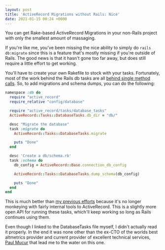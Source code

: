 ```yaml
---
layout: post
title: 'ActiveRecord Migrations without Rails: Nice'
date: 2021-01-15 00:24 +0000
---
```


You can get Rake-based ActiveRecord Migrations in your non-Rails project with
only the smallest amount of massaging.

If you're like me, you've been missing the nice ability to simply do `rails
db:migrate` since this is a feature that's mostly missing if you're outside of
Rails. The good news is that it hasn't gone too far away, but does still
require a little effort to get working.

You'll have to create your own Rakefile to stock with your tasks. Fortunately,
most of the work behind the Rails db tasks are all [behind single method
calls][tasks]. So, to add migrations and schema dumps, you can do the
following:

```ruby
namespace :db do
  require "active_record"
  require_relative "config/database"

  require "active_record/tasks/database_tasks"
  ActiveRecord::Tasks::DatabaseTasks.db_dir = "db/"

  desc "Migrate the database"
  task :migrate do
    ActiveRecord::Tasks::DatabaseTasks.migrate

    puts "Done"
  end

  desc 'Create a db/schema.rb'
  task :schema do
    db_config = ActiveRecord::Base.connection_db_config

    ActiveRecord::Tasks::DatabaseTasks.dump_schema(db_config)

    puts "Done"
  end
end
```

This is much better than [my previous efforts][previous-efforts] because it's
no longer monkeying with fairly internal tools to ActiveRecord. This is a
slightly more open API for running these tasks, which'll keep working so long
as Rails continues using them.

Even though I linked to the DatabaseTasks file myself, I didn't actually read
it properly. In the end it was none other than the ex-CTO of the worlds best
altmetrics provider and current provider of excellent technical services, [Paul
Mucur][mudge] that lead me to the water on this one.

[tasks]: https://github.com/rails/rails/blob/5cfd58bbfb8425ab1931c618d98b649bab059ce6/activerecord/lib/active_record/tasks/database_tasks.rb#L229
[previous-efforts]: https://technicallyshane.com/2021/01/13/activerecord-migrations-without-rails.html
[mudge]: https://mudge.name/
